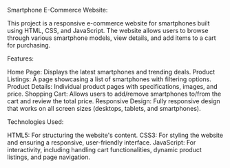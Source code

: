 Smartphone E-Commerce Website:

This project is a responsive e-commerce website for smartphones built using HTML, CSS, and JavaScript. 
The website allows users to browse through various smartphone models, view details, and add items to a cart for purchasing.

Features:

Home Page: Displays the latest smartphones and trending deals.
Product Listings: A page showcasing a list of smartphones with filtering options.
Product Details: Individual product pages with specifications, images, and price.
Shopping Cart: Allows users to add/remove smartphones to/from the cart and review the total price.
Responsive Design: Fully responsive design that works on all screen sizes (desktops, tablets, and smartphones).


Technologies Used:

HTML5: For structuring the website's content.
CSS3: For styling the website and ensuring a responsive, user-friendly interface.
JavaScript: For interactivity, including handling cart functionalities, dynamic product listings, and page navigation.
